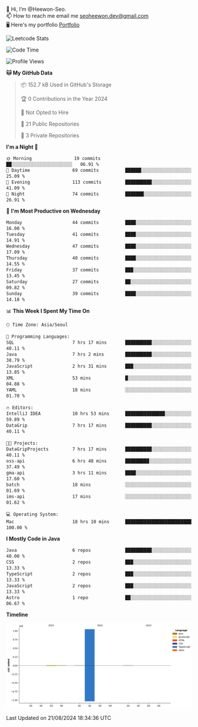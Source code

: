 👋 Hi, I’m @Heewon-Seo.  
📫 How to reach me email me seoheewon.dev@gmail.com   
🖥 Here's my portfolio [Portfolio](https://haileynotes.notion.site/HEEWON-SEO-f98fe97412ee4a6a94fd24fe6832f84c)

![Leetcode Stats](https://leetcode.card.workers.dev/?username=Heewon-Seo)

 <!--START_SECTION:waka-->
![Code Time](http://img.shields.io/badge/Code%20Time-1%2C443%20hrs%2054%20mins-blue)

![Profile Views](http://img.shields.io/badge/Profile%20Views-3-blue)

**🐱 My GitHub Data** 

> 📦 152.7 kB Used in GitHub's Storage 
 > 
> 🏆 0 Contributions in the Year 2024
 > 
> 🚫 Not Opted to Hire
 > 
> 📜 21 Public Repositories 
 > 
> 🔑 3 Private Repositories 
 > 
**I'm a Night 🦉** 

```text
🌞 Morning                19 commits          ██░░░░░░░░░░░░░░░░░░░░░░░   06.91 % 
🌆 Daytime                69 commits          ██████░░░░░░░░░░░░░░░░░░░   25.09 % 
🌃 Evening                113 commits         ██████████░░░░░░░░░░░░░░░   41.09 % 
🌙 Night                  74 commits          ███████░░░░░░░░░░░░░░░░░░   26.91 % 
```
📅 **I'm Most Productive on Wednesday** 

```text
Monday                   44 commits          ████░░░░░░░░░░░░░░░░░░░░░   16.00 % 
Tuesday                  41 commits          ████░░░░░░░░░░░░░░░░░░░░░   14.91 % 
Wednesday                47 commits          ████░░░░░░░░░░░░░░░░░░░░░   17.09 % 
Thursday                 40 commits          ████░░░░░░░░░░░░░░░░░░░░░   14.55 % 
Friday                   37 commits          ███░░░░░░░░░░░░░░░░░░░░░░   13.45 % 
Saturday                 27 commits          ██░░░░░░░░░░░░░░░░░░░░░░░   09.82 % 
Sunday                   39 commits          ████░░░░░░░░░░░░░░░░░░░░░   14.18 % 
```


📊 **This Week I Spent My Time On** 

```text
🕑︎ Time Zone: Asia/Seoul

💬 Programming Languages: 
SQL                      7 hrs 17 mins       ██████████░░░░░░░░░░░░░░░   40.11 % 
Java                     7 hrs 2 mins        ██████████░░░░░░░░░░░░░░░   38.79 % 
JavaScript               2 hrs 31 mins       ███░░░░░░░░░░░░░░░░░░░░░░   13.85 % 
XML                      53 mins             █░░░░░░░░░░░░░░░░░░░░░░░░   04.88 % 
YAML                     18 mins             ░░░░░░░░░░░░░░░░░░░░░░░░░   01.70 % 

🔥 Editors: 
IntelliJ IDEA            10 hrs 53 mins      ███████████████░░░░░░░░░░   59.89 % 
DataGrip                 7 hrs 17 mins       ██████████░░░░░░░░░░░░░░░   40.11 % 

🐱‍💻 Projects: 
DataGripProjects         7 hrs 17 mins       ██████████░░░░░░░░░░░░░░░   40.11 % 
oss-api                  6 hrs 48 mins       █████████░░░░░░░░░░░░░░░░   37.49 % 
gma-api                  3 hrs 11 mins       ████░░░░░░░░░░░░░░░░░░░░░   17.60 % 
batch                    18 mins             ░░░░░░░░░░░░░░░░░░░░░░░░░   01.69 % 
ims-api                  17 mins             ░░░░░░░░░░░░░░░░░░░░░░░░░   01.62 % 

💻 Operating System: 
Mac                      18 hrs 10 mins      █████████████████████████   100.00 % 
```

**I Mostly Code in Java** 

```text
Java                     6 repos             ██████████░░░░░░░░░░░░░░░   40.00 % 
CSS                      2 repos             ███░░░░░░░░░░░░░░░░░░░░░░   13.33 % 
TypeScript               2 repos             ███░░░░░░░░░░░░░░░░░░░░░░   13.33 % 
JavaScript               2 repos             ███░░░░░░░░░░░░░░░░░░░░░░   13.33 % 
Astro                    1 repo              ██░░░░░░░░░░░░░░░░░░░░░░░   06.67 % 
```



**Timeline**

![Lines of Code chart](https://raw.githubusercontent.com/Heewon-Seo/Heewon-Seo/main/assets/bar_graph.png)


 Last Updated on 21/08/2024 18:34:36 UTC
<!--END_SECTION:waka-->


